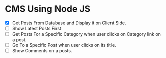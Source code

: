 # CMS Using Node JS

- [x] Get Posts From Database and Display it on Client Side.
- [ ] Show Latest Posts First
- [ ] Get Posts For a Specific Category when user clicks on Category link on a post. 
- [ ] Go To a Specific Post when user clicks on its title.
- [ ] Show Comments on a posts.